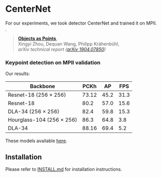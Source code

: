 # CenterNet

For our experiments, we took detector CenterNet and trained it on MPII.

<img src="readme/pose.png" style="zoom: 20%;" >

> [**Objects as Points**](http://arxiv.org/abs/1904.07850),            
> Xingyi Zhou, Dequan Wang, Philipp Kr&auml;henb&uuml;hl,        
> *arXiv technical report ([arXiv 1904.07850](http://arxiv.org/abs/1904.07850))*         

### Keypoint detection on MPII validation

Our results:

| Backbone                  | PCKh  | AP   | FPS  |
| ------------------------- | ----- | ---- | ---- |
| Resnet-18 (256 × 256)     | 73.12 | 45.2 | 31.3 |
| Resnet-18                 | 80.2  | 57.0 | 15.6 |
| DLA-34 (256 × 256)        | 82.4  | 59.8 | 15.3 |
| Hourglass-104 (256 × 256) | 86.3  | 64.8 | 3.8  |
| DLA-34                    | 88.16 | 69.4 | 5.2  |

These models available [here](https://drive.google.com/drive/folders/1tgyWZCV0tTxs0ZW2vIpad7YgoAjUaEMA?usp=sharing).

## Installation

Please refer to [INSTALL.md](readme/INSTALL.md) for installation instructions.